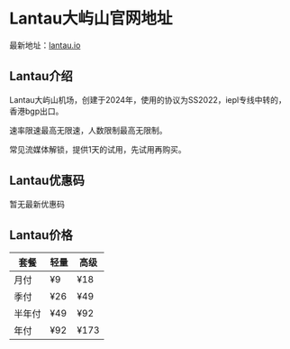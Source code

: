 # Lantau大屿山官网地址

最新地址：[lantau.io](https://www.lantau.io/register?code=MjAJZAsT)

## Lantau介绍

Lantau大屿山机场，创建于2024年，使用的协议为SS2022，iepl专线中转的，香港bgp出口。

速率限速最高无限速，人数限制最高无限制。

常见流媒体解锁，提供1天的试用，先试用再购买。

## Lantau优惠码

暂无最新优惠码

## Lantau价格

|套餐|轻量|高级|
|----|----|----|
|月付|¥9|¥18|
|季付|¥26|¥49|
|半年付|¥49|¥92|
|年付|¥92|¥173|
